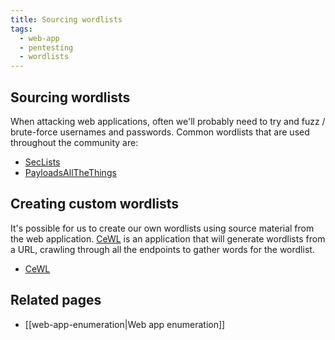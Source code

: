 ```yaml
---
title: Sourcing wordlists
tags:
  - web-app
  - pentesting
  - wordlists
---
```


## Sourcing wordlists

When attacking web applications, often we'll probably need to try and fuzz /
brute-force usernames and passwords. Common wordlists that are used throughout
the community are:

- [SecLists](https://github.com/danielmiessler/SecLists)
- [PayloadsAllTheThings](https://github.com/swisskyrepo/PayloadsAllTheThings)

## Creating custom wordlists

It's possible for us to create our own wordlists using source material from the
web application. [CeWL](https://github.com/digininja/CeWL) is an application
that will generate wordlists from a URL, crawling through all the endpoints to
gather words for the wordlist.

- [CeWL](https://www.kali.org/tools/cewl/)

## Related pages

- [[web-app-enumeration|Web app enumeration]]
